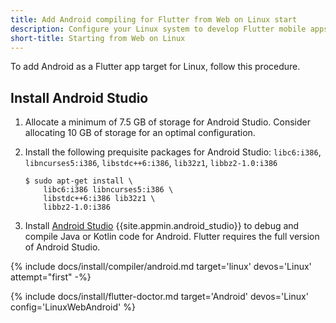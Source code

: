 ```yaml
---
title: Add Android compiling for Flutter from Web on Linux start
description: Configure your Linux system to develop Flutter mobile apps for Android.
short-title: Starting from Web on Linux
---
```


To add Android as a Flutter app target for Linux, follow this procedure.

## Install Android Studio

1. Allocate a minimum of 7.5 GB of storage for Android Studio.
   Consider allocating 10 GB of storage for an optimal configuration.

1. Install the following prequisite packages for Android Studio:
    `libc6:i386`, `libncurses5:i386`, `libstdc++6:i386`, `lib32z1`, `libbz2-1.0:i386`

    ```console
    $ sudo apt-get install \
        libc6:i386 libncurses5:i386 \
        libstdc++6:i386 lib32z1 \
        libbz2-1.0:i386
    ```

1. Install [Android Studio][] {{site.appmin.android_studio}} to debug and compile
   Java or Kotlin code for Android.
   Flutter requires the full version of Android Studio.

{% include docs/install/compiler/android.md target='linux' devos='Linux' attempt="first" -%}

{% include docs/install/flutter-doctor.md target='Android' devos='Linux' config='LinuxWebAndroid' %}

[Android Studio]: https://developer.android.com/studio/install#linux
